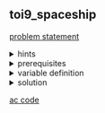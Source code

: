 ## toi9_spaceship
[problem statement](https://programming.in.th/tasks/toi9_spaceship)

<details>
  <summary>hints</summary>
  <ul>
    <details>
      <summary>hint 1</summary>
      <p>m &lt;= 10</p>
    </details>
    <details>
      <summary>hint 1.5</summary>
      <p>bitmask</p>
    </details>
  </ul>
</details>

<details>
  <summary>prerequisites</summary>
  <p><ins>bitmask dynamic programming</ins></p>
</details>

<details>
  <summary>variable definition</summary>
  <ul>
    <li>$(x, y)$ - พิกัดจุดเริ่มต้น</li>
    <li>$m$ - จำนวนร้านค้า</li>
    <li>$n$ - จำนวนชุดของคอมพิวเตอร์อย่างน้อยที่ต้องการประกอบ</li>
    <li>$M_i$ - จำนวนมอนืเตอร์ในร้านที่ $i$</li>
    <li>$K_i$ - จำนวนคีย์บอร์ดในร้านที่ $i$</li>
    <li>$C_i$ - จำนวนตัวเครื่องในร้านที่ $i$</li>
  </ul>
</details>

<details>
  <summary>solution</summary>
  <p><br>โจทย์ให้เราหาระยะทางรวมที่น้อยที่สุด ในการไปร้านค้าเพื่อหาชิ้นส่วนมาประกอบเป็นคอมพิวเตอร์ได้อย่างน้อย $n$ เครื่อง ก็คือ $\text{min}(\{ \sum M_i, \sum K_i, \sum C_i \}) \geq n$. เนื่องจาก $m \leq 10$ ทำให้เราสามารถเลือก subset ร้านค้าที่เราจะไปได้โดยมีจำนวนทั้งหมด $2^{m+1}$ subset (เราเอาจุดเริ่มต้นไว้ใน set ด้วย) และเขาให้เราหาระยะทางสั้นสุดทำให้เรานึกถึง dynamic programming.</p>
  <p>เราจะนิยาม $dp(\text{mask}, u)$ แทนระยะทางที่ทางในการเดินทางจากจุดเริ่มต้นไปร้านค้าที่อยู่ใน $\text{mask}$ โดยที่ร้านสุดท้ายที่ไป (ที่เราอยู่ตอนนี้) คือ ร้านที่ $u$. เราจะ represent $\text{mask}$ เป็นเหมือน set โดยที่ใช้ระบบเลขฐานสอง โดยถ้า $\text{mask} = (1001011)_2 = \{ 0, 1, 3, 6 \}$ (เราให้เสมือนให้จุดเริ่มต้นเราเป็นร้านที่ 0).</p>
  <ul>
  <li>Base case ของเราคือ $dp(\{0\}, 0) = 0 \rightarrow dp(1, 0) = 0$.</li>
  <li>แล้วมี transition ก็คือ $dp(S, u) = \min(\{ dp(S - \{ u \}, v) + \text{dist}(u, v) \}) \forall v \in (S - \{ u \}), \text{dist}(u, v)$เป็นกำลังสองของ Euclidean distance ระหว่าง $u$ และ $v$, และ $S$ เป็น set ที่เก็บร้านค้าที่ไปมาแล้ว</li>
  <li>หรือในรูป bitmask ก็ได้เป็น $dp(\text{mask}, u) = \min(\{ dp(\text{mask} \oplus 2^u, v) + \text{dist}(u, v) \}) \oplus$ คือ bitwise XOR</li>
  </ul>
  <p>คำตอบของเราก็คือค่า $\min(\{ dp(\text{mask}, u) \})$ โดยที่ $\text{min}(\{ \sum M_i, \sum K_i, \sum C_i \}) \geq n$; $i \in \text{mask}$ (สามารถสร้างคอมพิวเตอร์ได้อย่างน้อย $n$ เครื่อง).</p>
  
  <p><ins>Time Complexity:</ins> $O(m^2 * 2^m)$</p>

  <video src="https://github.com/user-attachments/assets/0ffc32ca-db83-4c69-b370-4355623fc483" width="600" autoplay></video>
</details>

[ac code](./toi09_spaceship.cpp)
